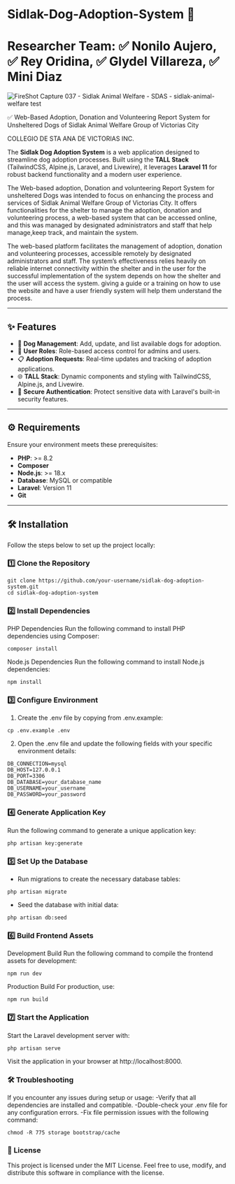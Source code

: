 # Sidlak-Dog-Adoption-System 🐾
# Researcher Team: ✅ Nonilo Aujero, ✅ Rey Oridina, ✅ Glydel Villareza, ✅ Mini Diaz

![FireShot Capture 037 - Sidlak Animal Welfare - SDAS - sidlak-animal-welfare test](https://github.com/user-attachments/assets/3afc95a1-29d5-4c52-a1c1-b20c829ea0e4)


✅ Web-Based Adoption, Donation and Volunteering Report System for Unsheltered Dogs of Sidlak Animal Welfare Group of Victorias City

COLLEGIO DE STA ANA DE VICTORIAS INC.

The **Sidlak Dog Adoption System** is a web application designed to streamline dog adoption processes. Built using the **TALL Stack** (TailwindCSS, Alpine.js, Laravel, and Livewire), it leverages **Laravel 11** for robust backend functionality and a modern user experience.

The Web-based adoption, Donation and volunteering Report System for unsheltered Dogs was intended to focus on enhancing the process and services of Sidlak Animal Welfare Group of Victorias City. It offers functionalities for the shelter to manage the adoption, donation and volunteering process, a web-based system that can be accessed online, and this was managed by designated administrators and staff that help manage,keep track, and maintain the system.

The web-based platform facilitates the management of adoption, donation and volunteering processes, accessible remotely by designated administrators and staff.
The system’s effectiveness relies heavily on reliable internet connectivity within the shelter and in the user for the successful implementation of the system depends on how the shelter and the user will access the system. giving a guide or a training on how to use the website and have a user friendly system will help them understand the process.

---

## ✨ Features

- 🐶 **Dog Management**: Add, update, and list available dogs for adoption.
- 👤 **User Roles**: Role-based access control for admins and users.
- 📋 **Adoption Requests**: Real-time updates and tracking of adoption applications.
- 🌐 **TALL Stack**: Dynamic components and styling with TailwindCSS, Alpine.js, and Livewire.
- 🔐 **Secure Authentication**: Protect sensitive data with Laravel's built-in security features.

---

## ⚙️ Requirements

Ensure your environment meets these prerequisites:

- **PHP**: >= 8.2
- **Composer**
- **Node.js**: >= 18.x
- **Database**: MySQL or compatible
- **Laravel**: Version 11
- **Git**

---

## 🛠️ Installation

Follow the steps below to set up the project locally:

### 1️⃣ Clone the Repository
```
git clone https://github.com/your-username/sidlak-dog-adoption-system.git
cd sidlak-dog-adoption-system
```

### 2️⃣ Install Dependencies
PHP Dependencies
Run the following command to install PHP dependencies using Composer:
```
composer install
```
Node.js Dependencies
Run the following command to install Node.js dependencies:
```
npm install
```

### 3️⃣ Configure Environment
1. Create the .env file by copying from .env.example:
```
cp .env.example .env
```
2. Open the .env file and update the following fields with your specific environment details:
```
DB_CONNECTION=mysql
DB_HOST=127.0.0.1
DB_PORT=3306
DB_DATABASE=your_database_name
DB_USERNAME=your_username
DB_PASSWORD=your_password
```

### 4️⃣ Generate Application Key
Run the following command to generate a unique application key:
```
php artisan key:generate
```

### 5️⃣ Set Up the Database
- Run migrations to create the necessary database tables:
```
php artisan migrate
```
- Seed the database with initial data:
```
php artisan db:seed
```

### 6️⃣ Build Frontend Assets
Development Build
Run the following command to compile the frontend assets for development:
```
npm run dev
```
Production Build
For production, use:
```
npm run build
```

### 7️⃣ Start the Application
Start the Laravel development server with:
```
php artisan serve
```
Visit the application in your browser at http://localhost:8000.

### 🛠️ Troubleshooting
If you encounter any issues during setup or usage:
-Verify that all dependencies are installed and compatible.
-Double-check your .env file for any configuration errors.
-Fix file permission issues with the following command:
```
chmod -R 775 storage bootstrap/cache
```

### 📜 License
This project is licensed under the MIT License. Feel free to use, modify, and distribute this software in compliance with the license.
